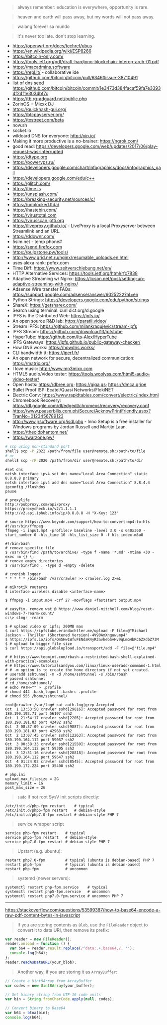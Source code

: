 > always remember: education is everywhere, opportunity is rare.

> heaven and earth will pass away, but my words will not pass away.

> walang forever sa mundo

> it's never too late. don't stop learning.

- https://openwrt.org/docs/techref/ubus
- https://en.wikipedia.org/wiki/ESP8266
- https://bitcoin-only.com/
- https://tools.ietf.org/pdf/draft-hardjono-blockchain-interop-arch-01.pdf
- https://macadmins.software
- https://repl.it/ - collaborative ide
- https://github.com/bitcoin/bitcoin/pull/6346#issue-38710491
- list of dns seed https://github.com/bitcoin/bitcoin/commit/1e3473d384facaf59fa7e33934f24f1e3034bf7c
- https://tb.rg-adguard.net/public.php
- ZorinOS + Mixxx DJ
- https://quickhash-gui.org/
- https://btcpayserver.org/
- https://txstreet.com/beta
- now.sh
- socket.io
- wildcard DNS for everyone: http://xip.io/
- Making it more productive is a no-brainer: https://ngrok.com/
- good read: https://developers.google.com/web/updates/2017/06/play-request-was-interrupted
- https://dtype.org
- https://powervps.ru/
- https://developers.google.com/chart/infographics/docs/infographics_gall
- https://developers.google.com/edu/c++
- https://glitch.com/
- https://time.is
- https://unsplash.com/
- https://breaking-security.net/sources/c/
- https://unblocked.ltda/
- https://hastebin.com/
- https://virustotal.com
- https://virusscan.jotti.org
- https://liveproxy.github.io/ - LiveProxy is a local Proxyserver between Streamlink and an URL.
- https://ddownr.com/
- 5sim.net - temp phone#
- https://send.firefox.com
- https://pulpstone.pw/tools/
- http://www.grid.net.ru/nginx/resumable_uploads.en.html
- uses alexa rank: pofex.com
- Time Diff: https://www.zeitverschiebung.net/en/
- HTTP Alternative Services: https://tools.ietf.org/html/rfc7838
- Adaptive Streaming w/ Nginx: https://licson.net/post/setting-up-adaptive-streaming-with-nginx/
- Adsense Wire transfer FAQs: https://support.google.com/adsense/answer/6025222?hl=en
- Python Strings: https://developers.google.com/edu/python/strings
- ShareX: https://getsharex.com/
- Search using terminal: curl dict.org/d:google
- IPFS is the Distributed Web: https://ipfs.io/
- An open source R&D lab: https://paratii.video/
- Stream IPFS: https://github.com/milankragujevic/stream-ipfs
- IPFS Stream: https://github.com/download13/ipfstube
- HyperTube: https://github.com/Its-Alex/HyperTube
- IPFS Gateways: https://ipfs.github.io/public-gateway-checker/
- How DNS works: https://howdns.works/
- CLI bandwidth tt: https://iperf.fr/
- An open network for secure, decentralized communication: https://matrix.org/
- I love music: http://www.mp3mixx.com
- HTML5 audio/video tester: https://tools.woolyss.com/html5-audio-video-tester/
- Open hosts: https://dbree.org; https://giga.gs; https://dmca.gripe
- Bullet Proof ISP: Ecatel/Quasi Networks/FlokiNET
- Electric Conv: https://www.rapidtables.com/convert/electric/index.html
- Chromebook Recovery: https://dl.google.com/dl/edgedl/chromeos/recovery/recovery.conf
- https://www.psaserbilis.com.ph/Secure/AcknowPrintFriendly.aspx?TranNo=0123456789123
- http://www.jrsoftware.org/isdl.php - Inno Setup is a free installer for Windows programs by Jordan Russell and Martijn Laan.
- https://theoldphantom.net/
- https://warzone.pw/

```bash
# scp using non-standard port
shell$ scp -P 2022 /path/from/file user@remote.sh:/path/to/file
# or
shell$ scp -rP 2020 /path/from/dir user@remote.sh:/path/to/dir
```

```batch
#set dns
netsh interface ipv4 set dns name="Local Area Connection" static 8.8.8.8 primary
netsh interface ipv4 add dns name="Local Area Connection" 8.8.4.4
ipconfig /flushdns
pause
```

```
# proxylife
http://pubproxy.com/api/proxy
https://proxycheck.io/v2/1.1.1.1
http://v2.api.iphub.info/ip/8.8.8.8 -H "X-Key: 123"
```

```
# source https://www.keycdn.com/support/how-to-convert-mp4-to-hls
#!/usr/bin/ffmpeg
ffmpeg -i input.mp4 -profile:v baseline -level 3.0 -s 640x360 -start_number 0 -hls_time 10 -hls_list_size 0 -f hls index.m3u8
```

```
#!/bin/bash
# remove specific file
$ /usr/bin/find /path/to/archive/ -type f -name '*.md' -mtime +30 -exec rm {} \;
# remove empty directories
$ /usr/bin/find . -type d -empty -delete
```

```
# cronjob logger
* * * * * /bin/bash /var/crawler >> crawler.log 2>&1
```

```
# mikrotik routeros
$ interface wireless disable <interface-name>
```
```
$ ffmpeg -i input.mp4 -crf 27 -movflags +faststart output.mp4
```

```
# easyfix. remove wat @ https://www.daniel-mitchell.com/blog/reset-windows-7-rearm-count/
c:\> slmgr -rearm
```

```
$ # upload video on ipfs; 200MB max
$ curl https://ipfstube.erindachtler.me/upload -F file=@"Michael Jackson - Thriller (Shortened Version)-4V90AmXnguw.mp4"
$ https://ipfs.io/ipfs/QmSHw1WfuFENdaR4yR3avhebSvHv9qLmG4bRC6ZXdbZ73M
$ # upload to bigger file size
$ curl https://api.globalupload.io/transport/add -F file=@"file.mp4"
```

```
# # https://www.tecmint.com/rbash-a-restricted-bash-shell-explained-with-practical-examples/
# # https://www.tutorialsandyou.com/linux/linux-useradd-command-1.html
# # -m option is to create the home directory if not yet created.
# useradd sshtunnel -m -d /home/sshtunnel -s /bin/rbash
# passwd sshtunnel
# cd /home/sshtunnel/
# echo PATH="" > .profile
# chmod 444 .bash_logout .bashrc .profile
# chmod 555 /home/sshtunnel/
```

```
root@crawler:/var/log# cat auth.log|grep Accepted
Oct  1 13:53:50 crawler sshd[29816]: Accepted password for root from 180.190.192.71 port 56107 ssh2
Oct  1 21:54:17 crawler sshd[2205]: Accepted password for root from 180.190.181.83 port 42482 ssh2
Oct  2 08:37:09 crawler sshd[9887]: Accepted password for root from 180.190.181.83 port 42968 ssh2
Oct  2 13:07:45 crawler sshd[12263]: Accepted password for root from 180.190.164.112 port 59037 ssh2
Oct  3 00:38:33 crawler sshd[21550]: Accepted password for root from 180.190.164.112 port 59305 ssh2
Oct  3 12:31:16 crawler sshd[28818]: Accepted password for root from 180.190.164.112 port 59647 ssh2
Oct  4 01:24:02 crawler sshd[8545]: Accepted password for root from 180.190.172.224 port 35400 ssh2
```

```
# php.ini
upload_max_filesize = 2G 
memory_limit = 1G 
post_max_size = 2G  
```

> `sudo` if not root
> SysV Init scripts directly:
```
/etc/init.d/php-fpm restart    # typical
/etc/init.d/php5-fpm restart   # debian-style
/etc/init.d/php7.0-fpm restart # debian-style PHP 7
```
> service wrapper script
```
service php-fpm restart    # typical
service php5-fpm restart   # debian-style
service php7.0-fpm restart # debian-style PHP 7
```
> Upstart (e.g. ubuntu):
```
restart php7.0-fpm         # typical (ubuntu is debian-based) PHP 7
restart php5-fpm           # typical (ubuntu is debian-based)
restart php-fpm            # uncommon
```
> systemd (newer servers):
```
systemctl restart php-fpm.service    # typical
systemctl restart php5-fpm.service   # uncommon
systemctl restart php7.0-fpm.service # uncommon PHP 7
```

---
https://stackoverflow.com/questions/53599387/how-to-base64-encode-a-raw-pdf-content-bytes-in-javascript
> If you are storing contents as `Blob`, use the `FileReader` object to convert it to data URI, then remove its prefix:
```javascript
var reader = new FileReader();
reader.onload = function () {
  var b64 = reader.result.replace(/^data:.+;base64,/, '');
  console.log(b64);
};
reader.readAsDataURL(your_blob);
```

> Another way, if you are storing it as `ArrayBuffer`:

```javascript
// Create a Uint8Array from ArrayBuffer
var codes = new Uint8Array(your_buffer);

// Get binary string from UTF-16 code units
var bin = String.fromCharCode.apply(null, codes);

// Convert binary to Base64
var b64 = btoa(bin);
console.log(b64);
```
